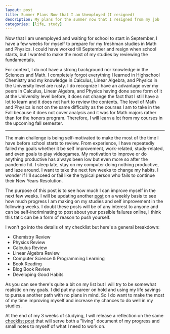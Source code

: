 ```yaml
---
layout: post
title: Summer Plans Now that I am Unemployed (I resigned)
description: My plans for the summer now that I resigned from my job
categories: [life, study]
---
```


Now that I am unemployed and waiting for school to start in September, I have a 
few weeks for myself to prepare for my freshman studies in Math and Physics. I could 
have worked till September and resign when school starts, but I wanted to make the 
most of my studies by reviewing the fundamentals.

For context, I do not have a strong background nor knowledge in the Sciences and 
Math. I completely forgot everything I learned in Highschool Chemistry and my 
knowledge in Calculus, Linear Algebra, and Physics in the University level are
rusty. I do recognize I have an advantage over my peers in Calculus, Linear 
Algebra, and Physics having done some form of it at the University level before, 
it does not change the fact that I still have a lot to learn and it does not 
hurt to review the contents. The level of Math and Physics is not on the same 
difficulty as the courses I am to take in the Fall because it does not cover 
analysis and it was for Math majors rather than for the honors program. 
Therefore, I will learn a lot from my courses in the upcoming fall semester.

---

The main challenge is being self-motivated to make the most of the time I have 
before school starts to review. From experience, I have repeatedly failed 
my goals whether it be self improvement, work-related, study-related, and even 
goals to play videogames. My motivation to improve or do anything productive 
has always been low but even more so after the pandemic hit. I sleep late, 
stay on my computer doing nothing productive, and laze around. I want to 
take the next few weeks to change my habits. I wonder if I'll succeed or fail 
like the typical person who fails to continue their New Years Resolution.

The purpose of this post is to see how much I can improve myself in the next 
few weeks. I will be updating another [post](../summer-2021-checklist) on a 
weekly basis to see how much progress I am making on my studies and self 
improvement in the following weeks. I doubt these posts will be of any interest 
to anyone and can be self-incriminating to post about your possible failures 
online, I think this tatic can be a form of reason to push yourself.

I won't go into the details of my checklist but here's a general breakdown:
* Chemistry Review
* Physics Review
* Calculus Review
* Linear Algebra Review
* Computer Science & Programming Learning
* Book Reading
* Blog Book Review
* Developing Good Habits

As you can see there's quite a bit on my list but I will try to be somewhat 
realistic on my goals. I did put my career on hold and using my life savings 
to pursue another path with no plans in mind. So I do want to make the most 
of my time improving myself and increase my chances to do well in my studies.

At the end of my 3 weeks of studying, I will release a reflection on the same 
[checklist post](../summer-2021-checklist) that will serve both a "living" 
document of my progress and small notes to myself of what I need to work on.


